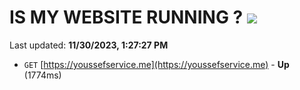 # IS MY WEBSITE RUNNING ? [![](https://img.shields.io/static/v1?label=Sponsor&message=%E2%9D%A4&logo=GitHub&color=%23fe8e86)](https://github.com/sponsors/<username>)

Last updated: **11/30/2023, 1:27:27 PM**

- `GET` [https://youssefservice.me](https://youssefservice.me) - **Up** (1774ms)
